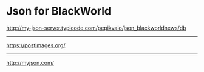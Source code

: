 # Json for BlackWorld

http://my-json-server.typicode.com/pepikvaio/json_blackworldnews/db
*****************************
https://postimages.org/
*****************************
http://myjson.com/
